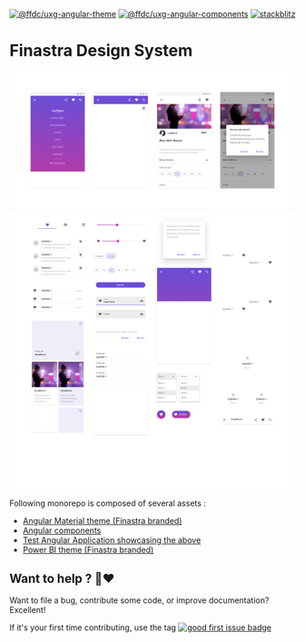 [![@ffdc/uxg-angular-theme](https://img.shields.io/npm/v/@ffdc/uxg-angular-theme?label=uxg-angular-theme&style=flat-square)](https://www.npmjs.com/package/@ffdc/uxg-angular-theme)
[![@ffdc/uxg-angular-components](https://img.shields.io/npm/v/@ffdc/uxg-angular-components?label=uxg-angular-components&style=flat-square)](https://www.npmjs.com/package/@ffdc/uxg-angular-components)
[![stackblitz](https://img.shields.io/badge/stackblitz-ffdcbot-brightgreen?style=flat-square)](https://stackblitz.com/@ffdcbot)

# Finastra Design System

![](./.github/assets/design-kit-foundations.png)

Following monorepo is composed of several assets :

- [Angular Material theme (Finastra branded)](https://github.com/fusionfabric/finastra-design-system/tree/master/themes/angular-theme)
- [Angular components](https://github.com/fusionfabric/finastra-design-system/tree/master/libs/angular-components)
- [Test Angular Application showcasing the above](https://github.com/fusionfabric/finastra-design-system/tree/master/apps/angular-test-app)
- [Power BI theme (Finastra branded)](https://github.com/fusionfabric/finastra-design-system/tree/master/themes/power-bi-theme)

## Want to help ? 🤗❤️

Want to file a bug, contribute some code, or improve documentation?
Excellent!

If it's your first time contributing, use the tag [![good first issue badge](https://img.shields.io/badge/-good%20first%20issue-blueviolet?style=flat-square)](https://github.com/fusionfabric/finastra-design-system/issues?q=is%3Aissue+is%3Aopen+label%3A%22good+first+issue%22)
